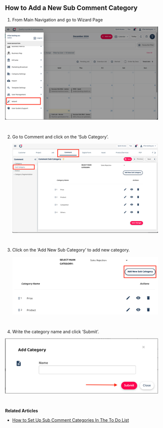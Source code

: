 ## How to Add a New Sub Comment Category

1. From Main Navigation and go to Wizard Page<br>

  <p align="center">
       <img src="img2/How_Add_a_New_Sub_Comment_Category_In_The_To_Do_List_Feature_NewStep_1.png" alt="How to Add a New Sub Comment Category In The To-Do List Feature Step 1">
    </p><br>

2. Go to Comment and click on the ‘Sub Category’.<br>

   <p align="center">
       <img src="img2/How_Add_a_New_Sub_Comment_Category_In_The_To_Do_List_Feature_NewStep_2.png" alt="How to Add a New Sub Comment Category In The To-Do List Feature Step 2">
    </p><br>

3. Click on the ‘Add New Sub Category’ to add new category.<br>

   <p align="center">
       <img src="img2/How_Add_a_New_Sub_Comment_Category_In_The_To_Do_List_Feature_NewStep_3.png" alt="How to Add a New Sub Comment Category In The To-Do List Feature Step 2">
    </p><br>

4.  Write the category name and click ‘Submit’. 
<p align="center">
       <img src="img2/How_Add_a_New_Sub_Comment_Category_In_The_To_Do_List_Feature_NewStep_4.png" alt="How to Add a New Sub Comment Category In The To-Do List Feature Step 2">
    </p><br>

**Related Articles**<br>
- [How to Set Up Sub Comment Categories In The To Do List](How_to_Set_Up_Sub_Comment_Categories_In_The_To_Do_List.md)
